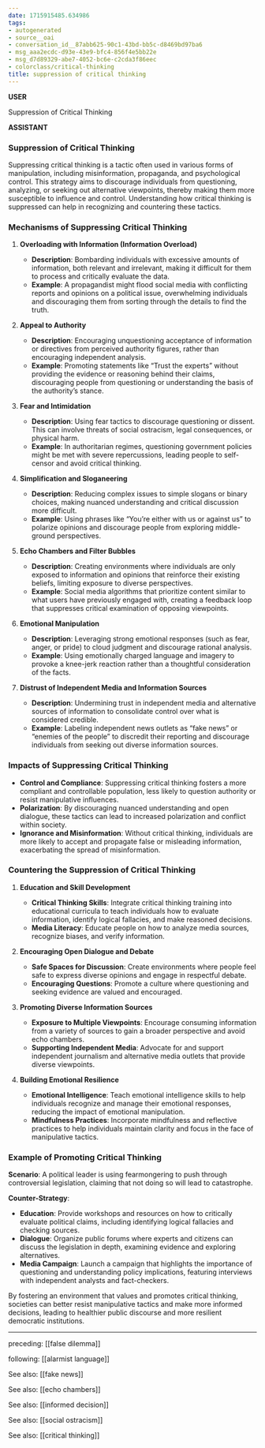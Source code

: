 ```yaml
---
date: 1715915485.634986
tags:
- autogenerated
- source__oai
- conversation_id__87abb625-90c1-43bd-bb5c-d8469bd97ba6
- msg_aaa2ecdc-d93e-43e9-bfc4-856f4e5bb22e
- msg_d7d89329-abe7-4052-bc6e-c2cda3f86eec
- colorclass/critical-thinking
title: suppression of critical thinking
---
```


**USER**

Suppression of Critical Thinking


**ASSISTANT**

### Suppression of Critical Thinking

Suppressing critical thinking is a tactic often used in various forms of manipulation, including misinformation, propaganda, and psychological control. This strategy aims to discourage individuals from questioning, analyzing, or seeking out alternative viewpoints, thereby making them more susceptible to influence and control. Understanding how critical thinking is suppressed can help in recognizing and countering these tactics.

### Mechanisms of Suppressing Critical Thinking

1. **Overloading with Information (Information Overload)**
   - **Description**: Bombarding individuals with excessive amounts of information, both relevant and irrelevant, making it difficult for them to process and critically evaluate the data.
   - **Example**: A propagandist might flood social media with conflicting reports and opinions on a political issue, overwhelming individuals and discouraging them from sorting through the details to find the truth.

2. **Appeal to Authority**
   - **Description**: Encouraging unquestioning acceptance of information or directives from perceived authority figures, rather than encouraging independent analysis.
   - **Example**: Promoting statements like “Trust the experts” without providing the evidence or reasoning behind their claims, discouraging people from questioning or understanding the basis of the authority’s stance.

3. **Fear and Intimidation**
   - **Description**: Using fear tactics to discourage questioning or dissent. This can involve threats of social ostracism, legal consequences, or physical harm.
   - **Example**: In authoritarian regimes, questioning government policies might be met with severe repercussions, leading people to self-censor and avoid critical thinking.

4. **Simplification and Sloganeering**
   - **Description**: Reducing complex issues to simple slogans or binary choices, making nuanced understanding and critical discussion more difficult.
   - **Example**: Using phrases like “You’re either with us or against us” to polarize opinions and discourage people from exploring middle-ground perspectives.

5. **Echo Chambers and Filter Bubbles**
   - **Description**: Creating environments where individuals are only exposed to information and opinions that reinforce their existing beliefs, limiting exposure to diverse perspectives.
   - **Example**: Social media algorithms that prioritize content similar to what users have previously engaged with, creating a feedback loop that suppresses critical examination of opposing viewpoints.

6. **Emotional Manipulation**
   - **Description**: Leveraging strong emotional responses (such as fear, anger, or pride) to cloud judgment and discourage rational analysis.
   - **Example**: Using emotionally charged language and imagery to provoke a knee-jerk reaction rather than a thoughtful consideration of the facts.

7. **Distrust of Independent Media and Information Sources**
   - **Description**: Undermining trust in independent media and alternative sources of information to consolidate control over what is considered credible.
   - **Example**: Labeling independent news outlets as “fake news” or “enemies of the people” to discredit their reporting and discourage individuals from seeking out diverse information sources.

### Impacts of Suppressing Critical Thinking

- **Control and Compliance**: Suppressing critical thinking fosters a more compliant and controllable population, less likely to question authority or resist manipulative influences.
- **Polarization**: By discouraging nuanced understanding and open dialogue, these tactics can lead to increased polarization and conflict within society.
- **Ignorance and Misinformation**: Without critical thinking, individuals are more likely to accept and propagate false or misleading information, exacerbating the spread of misinformation.

### Countering the Suppression of Critical Thinking

1. **Education and Skill Development**
   - **Critical Thinking Skills**: Integrate critical thinking training into educational curricula to teach individuals how to evaluate information, identify logical fallacies, and make reasoned decisions.
   - **Media Literacy**: Educate people on how to analyze media sources, recognize biases, and verify information.

2. **Encouraging Open Dialogue and Debate**
   - **Safe Spaces for Discussion**: Create environments where people feel safe to express diverse opinions and engage in respectful debate.
   - **Encouraging Questions**: Promote a culture where questioning and seeking evidence are valued and encouraged.

3. **Promoting Diverse Information Sources**
   - **Exposure to Multiple Viewpoints**: Encourage consuming information from a variety of sources to gain a broader perspective and avoid echo chambers.
   - **Supporting Independent Media**: Advocate for and support independent journalism and alternative media outlets that provide diverse viewpoints.

4. **Building Emotional Resilience**
   - **Emotional Intelligence**: Teach emotional intelligence skills to help individuals recognize and manage their emotional responses, reducing the impact of emotional manipulation.
   - **Mindfulness Practices**: Incorporate mindfulness and reflective practices to help individuals maintain clarity and focus in the face of manipulative tactics.

### Example of Promoting Critical Thinking

**Scenario**: A political leader is using fearmongering to push through controversial legislation, claiming that not doing so will lead to catastrophe.

**Counter-Strategy**:
- **Education**: Provide workshops and resources on how to critically evaluate political claims, including identifying logical fallacies and checking sources.
- **Dialogue**: Organize public forums where experts and citizens can discuss the legislation in depth, examining evidence and exploring alternatives.
- **Media Campaign**: Launch a campaign that highlights the importance of questioning and understanding policy implications, featuring interviews with independent analysts and fact-checkers.

By fostering an environment that values and promotes critical thinking, societies can better resist manipulative tactics and make more informed decisions, leading to healthier public discourse and more resilient democratic institutions.


---

preceding: [[false dilemma]]  


following: [[alarmist language]]

See also: [[fake news]]


See also: [[echo chambers]]


See also: [[informed decision]]


See also: [[social ostracism]]


See also: [[critical thinking]]